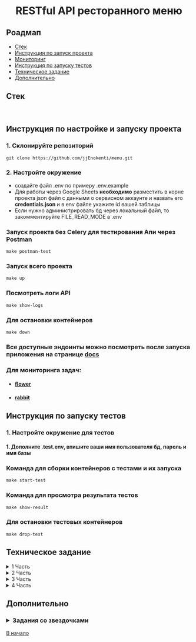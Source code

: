 <h1 align="center">RESTful API ресторанного меню</h1>

## Роадмап

- [Стек](#стек)
- [Инструкция по запуск проекта](#инструкция-по-настройке-и-запуску-проекта)
- [Мониторинг](#для-мониторинга-задач)
- [Инструкция по запуску тестов](#инструкция-по-запуску-тестов)
- [Техническое задание](#техническое-задание)
- [Дополнительно](#дополнительно)

## Стек

<p align="center">
<img src="https://img.shields.io/badge/Python-3.10-yellow?&logo=appveyor" alt="">
<img src="https://img.shields.io/badge/PostgreSQL-15.1-orange?logo=appveyor" alt="">
<img src="https://img.shields.io/badge/FastAPI-0.100.0-green?logo=appveyor" alt="">
<img src="https://img.shields.io/badge/Pydantic-2.1.1-green?logo=appveyor" alt="">
<img src="https://img.shields.io/badge/SQLAlchemy-2.0.19-green?logo=appveyor" alt="">
<img src="https://img.shields.io/badge/Docker-blue?logo=appveyor" alt="">
<img src="https://img.shields.io/badge/Docker-compose-blue?logo=appveyor" alt="">
<img src="https://img.shields.io/badge/Uvicorn-0.23.0-green?logo=appveyor" alt="">
<img src="https://img.shields.io/badge/alembic-1.11.1-green?logo=appveyor" alt="">
<img src="https://img.shields.io/badge/Aioredis-2.0.1-red?logo=appveyor" alt="">
<img src="https://img.shields.io/badge/RabbitMQ-3.12-red?logo=appveyor" alt="">
<img src="https://img.shields.io/badge/Celery-5.3.1-blue?logo=appveyor" alt="">
<img src="https://img.shields.io/badge/Flower-2.0.1-blue?logo=appveyor" alt="">
<img src="https://img.shields.io/badge/Google_api_python_client-2.96.0-g?logo=appveyor" alt="">
<img src="https://img.shields.io/badge/Openpyxl-3.1.2-g?logo=appveyor" alt="">
</p>

## Инструкция по настройке и запуску проекта

### 1. Склонируйте репозиторий

    git clone https://github.com/jjEnokenti/menu.git

### 2. Настройте окружение

* создайте файл .env по примеру .env.example
* Для работы через Google Sheets **необходимо**
  разместить в корне проекта json файл
  с данными о сервисном аккаунте и назвать его **credentials.json**
  и в env файле укажите id вашей таблицы
* Если нужно администрировать бд через локальный файл, то закомментируйте FILE_READ_MODE в .env

### Запуск проекта без Celery для тестирования Апи через Postman

    make postman-test

### Запуск всего проекта

    make up

### Посмотреть логи API

    make show-logs

### Для остановки контейнеров

    make down

### Все доступные эндоинты можно посмотреть после запуска приложения на странице [docs](http://0.0.0.0:8000/api/v1/docs)


### Для мониторинга задач:

- #### [flower](http://0.0.0.0:5555)
- #### [rabbit](http://0.0.0.0:15672)

## Инструкция по запуску тестов

### 1. Настройте окружение для тестов

#### 1. Дополните .test.env, впишите ваши имя пользователя бд, пароль и имя базы

### Команда для сборки контейнеров с тестами и их запуска

    make start-test

### Команда для просмотра результата тестов

    make show-result

### Для остановки тестовых контейнеров

    make drop-test

## Техническое задание

<details>
<summary>1 Часть</summary>
<h4>
Написать проект на FastAPI с использованием PostgreSQL в качестве БД. В проекте следует реализовать REST API по работе с меню ресторана, все CRUD операции. Для проверки задания, к презентаций будет приложена Postman коллекция с тестами. Задание выполнено, если все тесты проходят успешно.

Даны 3 сущности:

- Меню
- Подменю
- Блюдо

</h4>
<p>

Зависимости:

- У меню есть подменю, которые к ней привязаны.
- У подменю есть блюда.

Условия:

- Блюдо не может быть привязано напрямую к меню, минуя подменю.
- Блюдо не может находиться в 2-х подменю одновременно.
- Подменю не может находиться в 2-х меню одновременно.
- Если удалить меню, должны удалиться все подменю и блюда этого меню.
- Если удалить подменю, должны удалиться все блюда этого подменю.
- Цены блюд выводить с округлением до 2 знаков после запятой.
- Во время выдачи списка меню, для каждого меню добавлять кол-во подменю и блюд в этом меню.
- Во время выдачи списка подменю, для каждого подменю добавлять кол-во блюд в этом подменю.
- Во время запуска тестового сценария БД должна быть пуста.

</p>
</details>

<details>
<summary>2 Часть</summary>
<h4>
В этом домашнем задании надо написать тесты для ранее разработанных ендпоинтов вашего API после Вебинара №1.
</h4>

<p>
Обернуть программные компоненты в контейнеры.

Контейнеры должны запускаться по одной команде “docker-compose up -d” или той которая описана вами в readme.md.

Образы для Docker:

- (API) python:3.10-slim
- (DB) postgres:15.1-alpine

1. Написать CRUD тесты для ранее разработанного API с помощью библиотеки pytest
2. Подготовить отдельный контейнер для запуска тестов. Команду для запуска указать в README.md
3. `*` Реализовать вывод количества подменю и блюд для Меню через один (сложный) ORM запрос.
4. `**` Реализовать тестовый сценарий «Проверка кол-ва блюд и подменю в меню» из Postman с помощью pytest

*Если FastAPI синхронное - тесты синхронные, Если асинхронное - тесты асинхронные<br>
**Оборачиваем приложение в докер.<br>
***CRUD – create/update/retrieve/delete.
</p>
</details>

<details>
<summary>3 Часть</summary>
<p>

1. Вынести бизнес логику и запросы в БД в отдельные слои приложения.
2. Добавить кэширование запросов к API с использованием Redis. Не забыть про инвалидацию кэша.
3. Добавить pre-commit хуки в проект. Файл yaml будет прикреплен к ДЗ.
4. Покрыть проект type hints (тайпхинтами)
5. `*` Описать ручки API в соответствий c OpenAPI
6. `**` Реализовать в тестах аналог Django reverse() для FastAPI

Требования:

- Код должен проходить все линтеры.
- Код должен соответствовать принципам SOLID, DRY, KISS.
- Проект должен запускаться по одной команде (докер).
- Проект должен проходить все Postman тесты (коллекция с Вебинара №1).
  -Тесты написанные вами после Вебинара №2, должны быть актуальны, запускать и успешно проходить

Дополнительно:<br>
Контейнеры с проектом и с тестами запускаются разными командами.

</p>
</details>

<details>
<summary>4 Часть</summary>

<p>

В этом домашнем задании необходимо:

1. Переписать текущее FastAPI приложение на асинхронное выполнение
2. Добавить в проект фоновую задачу с помощью Celery + RabbitMQ.
3. Добавить эндпоинт (GET) для вывода всех меню со всеми связанными подменю и со всеми связанными блюдами.
4. Реализовать инвалидация кэша в background task (встроено в FastAPI)
5. `*` Обновление меню из google sheets раз в 15 сек.
6. `**` Блюда по акции. Размер скидки (%) указывается в столбце G файла Menu.xlsx

<b>Фоновая задача</b>:
* синхронизация Excel документа и БД.
* В проекте создаем папку admin. В эту папку кладем файл Menu.xlsx (будет прикреплен к ДЗ). Не забываем запушить в гит.
* При внесении изменений в файл все изменения должны отображаться в БД. Периодичность обновления 15 сек. Удалять БД при каждом обновлении – нельзя.

Требования:

- Данные меню, подменю, блюд для нового эндпоинта должны доставаться одним ORM-запросом в БД (использовать подзапросы и агрегирующие функций SQL).
- Проект должен запускаться одной командой
- Проект должен соответствовать требованиям всех предыдущих вебинаров. (Не забыть добавить тесты для нового API эндпоинта)

</p>
</details>

## Дополнительно

<h3>
<details>
<summary>Задания со звездочками</summary>

1. Задания из 2 части:

- `*` Реализовать вывод количества подменю и блюд для Меню через один (сложный) ORM запрос.<br>
<b>src/api/repositories/menu.py</b> - Функция get_statement возвращает такой запрос для меню
<b>src/api/repositories/submenu.py</b> - Функция get_statement возвращает такой запрос для подменю


- `**` Реализовать тестовый сценарий «Проверка кол-ва блюд и подменю в меню» из Postman с помощью pytest <br>
В файле tests/dynamic_data_test.py реализован данный тест скрипт.

2. Задания из 3 части:

- `*` Описать ручки API в соответствий c OpenAPI <br>
Реализованно, можно посмотреть документацию по [ссылке](http://0.0.0.0/api/v1/docs)
после запуска проекта.

- `**` Реализовать в тестах аналог Django reverse() для FastAPI <br>
В фикстурах к тестам реализованно посредством дополнения функции Fastapi url_path_for

3. Задания из 4 части:

- `*` Обновление меню из google sheets раз в 15 сек.

в папке src/celery в файле google_cloud_connect описано подключение и получение данных из Гугл таблицы

</details>
</h3>

[В начало](#роадмап)
